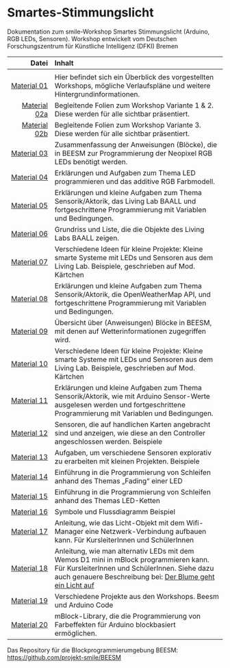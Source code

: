 # Smartes-Stimmungslicht
Dokumentation zum smile-Workshop Smartes Stimmungslicht (Arduino, RGB LEDs, Sensoren). 
Workshop entwickelt vom Deutschen Forschungszentrum für Künstliche Intelligenz (DFKI) Bremen

| Datei | Inhalt |
| ------------: | :-------------- |
|<img width=250/> | <img width=500/> |
| [Material 01](Material_01_Workshopbeschreibung_v2.pdf) |Hier befindet sich ein Überblick des vorgestellten Workshops, mögliche Verlaufspläne und weitere Hintergrundinformationen. |
| [Material 02a](Material_02_PowerpointStimmungslicht_esp8266.pdf) |Begleitende Folien zum Workshop Variante 1 & 2. Diese werden für alle sichtbar präsentiert. |
| [Material 02b](Material_02_PowerpointStimmungslicht_arduino.pdf) |Begleitende Folien zum Workshop Variante 3. Diese werden für alle sichtbar präsentiert. |
| [Material 03](Material_03_Handout_NeopixelBlöcke.pdf) |Zusammenfassung der Anweisungen (Blöcke), die in BEESM zur Programmierung der Neopixel RGB LEDs benötigt werden. |
| [Material 04](Material_04_Übungen_LED.pdf) |Erklärungen und Aufgaben zum Thema LED programmieren und das additive RGB Farbmodell.|
| [Material 05](Material_05_Übungen_BAALL.pdf) |Erklärungen und kleine Aufgaben zum Thema Sensorik/Aktorik, das Living Lab BAALL und fortgeschrittene Programmierung mit Variablen und Bedingungen. |
| [Material 06](Material_06_Handout_BAALL.pdf) |Grundriss und Liste, die die Objekte des Living Labs BAALL zeigen.|
| [Material 07](Material_07_Challanges_BAALL.jpg) |Verschiedene Ideen für kleine Projekte: Kleine smarte Systeme mit LEDs und Sensoren aus dem Living Lab. Beispiele, geschrieben auf Mod. Kärtchen |
| [Material 08](Material_08_Übungen_Wetterdaten.pdf) |Erklärungen und kleine Aufgaben zum Thema Sensorik/Aktorik, die OpenWeatherMap API, und fortgeschrittene Programmierung mit Variablen und Bedingungen. |
| [Material 09](Material_09_Handout_WetterBlöcke.pdf) |Übersicht über (Anweisungen) Blöcke in BEESM, mit denen auf Wetterinformationen zugegriffen wird. |
| [Material 10](Material_10_Challanges_Wetter.jpg) |Verschiedene Ideen für kleine Projekte: Kleine smarte Systeme mit LEDs und Sensoren aus dem Living Lab. Beispiele, geschrieben auf Mod. Kärtchen |
| [Material 11](Material_11_Übungen_Sensoren.pdf) |Erklärungen und kleine Aufgaben zum Thema Sensorik/Aktorik, wie mit Arduino Sensor-Werte ausgelesen werden und fortgeschrittene Programmierung mit Variablen und Bedingungen. |
| [Material 12](Material_12_Erklärkarten_Sensoren.pdf) |Sensoren, die auf handlichen Karten angebracht sind und anzeigen, wie diese an den Controller angeschlossen werden. Beispiele |
| [Material 13](Material_13_Challenges_Sensoren.pdf) |Aufgaben, um verschiedene Sensoren explorativ zu erarbeiten mit kleinen Projekten. Beispiele |
| [Material 14](Material_14_Arbeitsblatt_SchleifeLEDFade.pdf) |Einführung in die Programmierung von Schleifen anhand des Themas „Fading“ einer LED |
| [Material 15](Material_15_Arbeitsblatt_SchleifeLEDKette.pdf) |Einführung in die Programmierung von Schleifen anhand des Themas LED-Ketten |
| [Material 16](Material_16_Handout_Flussdiagramm.pdf) |Symbole und Flussdiagramm Beispiel|
| [Material 17](Material_17_Anleitung_WifiManager.pdf) |Anleitung, wie das Licht-Objekt mit dem Wifi-Manager eine Netzwerk-Verbindung aufbauen kann. Für KursleiterInnen und SchülerInnen |
| [Material 18](Material_18_Anleitung_LEDs_mBlock.pdf) |Anleitung, wie man alternativ LEDs mit dem Wemos D1 mini in mBlock programmieren kann. Für KursleiterInnen und SchülerInnen. Siehe dazu auch genauere Beschreibung bei: [Der Blume geht ein Licht auf](https://github.com/projekt-smile/bloecke-blumen-mikrocontroller-und-das-internet-of-things) |
| [Material 19](BeispielCode.zip) |Verschiedene Projekte aus den Workshops. Beesm und Arduino Code |
| [Material 20](mBlockExtensionsNeopixel.zip) |mBlock-Library, die die Programmierung von Farbeffekten für Arduino blockbasiert ermöglichen. |


Das Repository für die Blockprogrammierumgebung BEESM: https://github.com/projekt-smile/BEESM  
